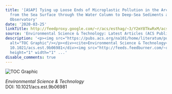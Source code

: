 ```yaml
---
title: '[ASAP] Tying up Loose Ends of Microplastic Pollution in the Arctic: Distribution
  from the Sea Surface through the Water Column to Deep-Sea Sediments at the HAUSGARTEN
  Observatory'
date: '2020-03-25'
linkTitle: http://feedproxy.google.com/~r/acs/esthag/~3/Y2mY8TkwRxM/acs.est.9b06981
source: 'Environmental Science & Technology: Latest Articles (ACS Publications)'
description: '<p><img src="https://pubs.acs.org/na101/home/literatum/publisher/achs/journals/content/esthag/0/esthag.ahead-of-print/acs.est.9b06981/20200324/images/medium/es9b06981_0003.gif"
  alt="TOC Graphic"/></p><div><cite>Environmental Science & Technology</cite></div><div>DOI:
  10.1021/acs.est.9b06981</div><img src="http://feeds.feedburner.com/~r/acs/esthag/~4/Y2mY8TkwRxM"
  height="1" width="1" ...'
disable_comments: true
---
```

<p><img src="https://pubs.acs.org/na101/home/literatum/publisher/achs/journals/content/esthag/0/esthag.ahead-of-print/acs.est.9b06981/20200324/images/medium/es9b06981_0003.gif" alt="TOC Graphic"/></p><div><cite>Environmental Science & Technology</cite></div><div>DOI: 10.1021/acs.est.9b06981</div><img src="http://feeds.feedburner.com/~r/acs/esthag/~4/Y2mY8TkwRxM" height="1" width="1" ...